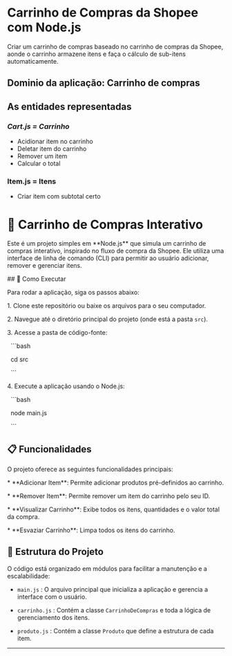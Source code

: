 # Carrinho de Compras da Shopee com Node.js

Criar um carrinho de compras baseado no carrinho de compras da Shopee, aonde o carrinho armazene itens e faça o cálculo de sub-itens automaticamente.

## Dominio da aplicação: Carrinho de compras

## As entidades representadas

### *Cart.js = Carrinho*

* Acidionar item no carrinho
* Deletar item do carrinho
* Remover um item
* Calcular o total

### Item.js = Itens

* Criar item com subtotal certo


# 🛒 Carrinho de Compras Interativo



Este é um projeto simples em \*\*Node.js\*\* que simula um carrinho de compras interativo, inspirado no fluxo de compra da Shopee. Ele utiliza uma interface de linha de comando (CLI) para permitir ao usuário adicionar, remover e gerenciar itens.



\## 🚀 Como Executar



Para rodar a aplicação, siga os passos abaixo:



1\.  Clone este repositório ou baixe os arquivos para o seu computador.

2\.  Navegue até o diretório principal do projeto (onde está a pasta `src`).

3\.  Acesse a pasta de código-fonte:

&nbsp;   ```bash

&nbsp;   cd src

&nbsp;   ```

4\.  Execute a aplicação usando o Node.js:

&nbsp;   ```bash

&nbsp;   node main.js

&nbsp;   ```



## 📋 Funcionalidades



O projeto oferece as seguintes funcionalidades principais:



\* \*\*Adicionar Item\*\*: Permite adicionar produtos pré-definidos ao carrinho.

\* \*\*Remover Item\*\*: Permite remover um item do carrinho pelo seu ID.

\* \*\*Visualizar Carrinho\*\*: Exibe todos os itens, quantidades e o valor total da compra.

\* \*\*Esvaziar Carrinho\*\*: Limpa todos os itens do carrinho.



## 📁 Estrutura do Projeto



O código está organizado em módulos para facilitar a manutenção e a escalabilidade:



*   `main.js` : O arquivo principal que inicializa a aplicação e gerencia a interface com o usuário.

*   `carrinho.js` : Contém a classe `CarrinhoDeCompras` e toda a lógica de gerenciamento dos itens.

*   `produto.js` : Contém a classe `Produto` que define a estrutura de cada item.



---

